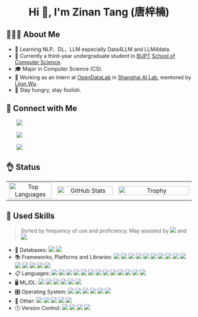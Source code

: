 <h1 align="center">Hi 👋, I'm Zinan Tang (唐梓楠) </h1>

## 👨🏻‍💻 About Me

- 🤔 Learning NLP、DL、LLM especially Data4LLM and LLM4data.
- 🏫 Currently a third-year undergraduate student in [BUPT](https://www.bupt.edu.cn/) [School of Computer Science](https://scs.bupt.edu.cn/).
- 🎓 Major in Computer Science (CS).
- 🌱 Working as an intern at [OpenDataLab](https://opendatalab.github.io) in [Shanghai AI Lab](https://www.shlab.org.cn/), mentored by [Lijun Wu](https://apeterswu.github.io).
- 🔭 Stay hungry, stay foolish.

## 🤝 Connect with Me

<span align="left">
  <p>&nbsp;&nbsp;&nbsp;&nbsp;&nbsp;&nbsp;
    <a href="mailto:tangzinan@bupt.edu.cn" target=_blank">
      <img src="https://img.shields.io/badge/email-white?style=social&logo=gmail&label=tangzinan@bupt.edu.cn">
    </a>
  </p>
  <p>&nbsp;&nbsp;&nbsp;&nbsp;&nbsp;&nbsp; 
    <a href="https://github.com/Word2VecT" target="_blank">
      <img src="https://img.shields.io/badge/github-white?style=social&logo=github&label=Word2VecT">
    </a>
  </p>
  <p>&nbsp;&nbsp;&nbsp;&nbsp;&nbsp;&nbsp;
    <a href="https://zinantang.works" target="_blank">
      <img src="https://img.shields.io/badge/Personal-Blog-blue?style=social&logo=homepage">
    </a>
  </p>
</span>

## 👌 Status

<table align="center" width="100%">
  <tr>
    <td align="center" valign="middle" width="26%">
      <a href="https://github.com/anuraghazra/convoychat">
        <img src="https://github-readme-stats.vercel.app/api/top-langs/?username=Word2VecT&layout=compact&langs_count=6" alt="Top Languages" style="width: 100%; height: 100%; object-fit: contain;"/>
      </a>
    </td>
    <td align="center" valign="middle" width="33%">
      <a href="https://github.com/anuraghazra/github-readme-stats">
        <img src="https://github-readme-stats.vercel.app/api?username=Word2VecT&show_icons=true&count_private=true" alt="GitHub Stats" style="width: 100%; height: 100%; object-fit: contain;"/>
      </a>
    </td>
    <td align="center" valign="middle" width="41%">
      <a href="https://github.com/Word2VecT">
        <img src="https://github-profile-trophy.vercel.app/?username=Word2VecT&theme=onedark&title=MultiLanguage,Joined2020,Commits,Experience&row=1&column=3" alt="Trophy" style="width: 100%; height: 100%; object-fit: contain;"/>
      </a>
    </td>
  </tr>
</table>

## 📏 Used Skills

> Sorted by frequency of use and proficiency. May assisted by  <img src="https://img.shields.io/badge/chatGPT-74aa9c?style=flat-square&logo=openai&logoColor=white" style="display: inline-block;" /> and <img src="https://img.shields.io/badge/google%20gemini-8E75B2?style=flat-square&logo=google%20gemini&logoColor=white" style="display: inline-block;" />.

- 💾 Databases: <img src="https://img.shields.io/badge/postgres-%23316192.svg?style=flat-square&logo=postgresql&logoColor=white" style="display: inline-block;" /> <img src="https://img.shields.io/badge/MongoDB-%234ea94b.svg?style=flat-square&logo=mongodb&logoColor=white" style="display: inline-block;" />
- 📚 Frameworks, Platforms and Libraries: <img src="https://img.shields.io/badge/Anaconda-%2344A833.svg?style=flat-square&logo=anaconda&logoColor=white" style="display: inline-block;" /> <img src="https://img.shields.io/badge/scrapy-%2360a839.svg?style=flat-square&logo=scrapy&logoColor=d1d2d3" style="display: inline-block;" /> <img src="https://img.shields.io/badge/Qt-%23217346.svg?style=flat-square&logo=Qt&logoColor=white" style="display: inline-block;" /> <img src="https://img.shields.io/badge/FastAPI-005571?style=flat-square&logo=fastapi" style="display: inline-block;" /> <img src="https://img.shields.io/badge/flask-%23000.svg?style=flat-square&logo=flask&logoColor=white" style="display: inline-block;" /> <img src="https://img.shields.io/badge/cuda-000000.svg?style=flat-square&logo=nVIDIA&logoColor=green" style="display: inline-block;" /> <img src="https://img.shields.io/badge/vuejs-%2335495e.svg?style=flat-square&logo=vuedotjs&logoColor=%234FC08D" style="display: inline-block;" /> <img src="https://img.shields.io/badge/Vuetify-1867C0?style=flat-square&logo=vuetify&logoColor=AEDDFF" style="display: inline-block;" /> <img src="https://img.shields.io/badge/pytest-%23ffffff.svg?style=flat-square&logo=pytest&logoColor=2f9fe3" style="display: inline-block;" /> <img src="https://img.shields.io/badge/Nuxt-002E3B?style=flat-square&logo=nuxtdotjs&logoColor=#00DC82" style="display: inline-block;" /> <img src="https://img.shields.io/badge/Bun-%23000000.svg?style=flat-square&logo=bun&logoColor=white" style="display: inline-block;" /> <img src="https://img.shields.io/badge/pnpm-%234a4a4a.svg?style=flat-square&logo=pnpm&logoColor=f69220" style="display: inline-block;" /> <img src=" https://img.shields.io/badge/yarn-%232C8EBB.svg?style=flat-square&logo=yarn&logoColor=white" style="display: inline-block;" /> <img src="https://img.shields.io/badge/WordPress-%23117AC9.svg?style=flat-square&logo=WordPress&logoColor=white" style="display: inline-block;" /> <img src="https://img.shields.io/badge/chart.js-F5788D.svg?style=flat-square&logo=chart.js&logoColor=white" style="display: inline-block;" />
- 📋 Languages: <img src="https://img.shields.io/badge/c-%2300599C.svg?style=flat-square&logo=c&logoColor=white" style="display: inline-block;" /> <img src="https://img.shields.io/badge/latex-%23008080.svg?style=flat-square&logo=latex&logoColor=white" style="display: inline-block;" />  <img src="https://img.shields.io/badge/python-3670A0?style=flat-square&logo=python&logoColor=ffdd54" style="display: inline-block;" /> <img src="https://img.shields.io/badge/c++-%2300599C.svg?style=flat-square&logo=c%2B%2B&logoColor=white" style="display: inline-block;" /> <img src="https://img.shields.io/badge/markdown-%23000000.svg?style=flat-square&logo=markdown&logoColor=white" style="display: inline-block;" /> <img src="https://img.shields.io/badge/yaml-%23ffffff.svg?style=flat-square&logo=yaml&logoColor=151515" style="display: inline-block;" /> <img src="https://img.shields.io/badge/bash_script-%23121011.svg?style=flat-square&logo=gnu-bash&logoColor=white" style="display: inline-block;" /> <img src="https://img.shields.io/badge/Windows%20Terminal-%234D4D4D.svg?style=flat-square&logo=windows-terminal&logoColor=white" style="display: inline-block;" /> <img src="https://img.shields.io/badge/PowerShell-%235391FE.svg?style=flat-square&logo=powershell&logoColor=white" style="display: inline-block;" />  <img src="https://img.shields.io/badge/html5-%23E34F26.svg?style=flat-square&logo=html5&logoColor=white" style="display: inline-block;" /> <img src="https://img.shields.io/badge/css3-%231572B6.svg?style=flat-square&logo=css3&logoColor=white" style="display: inline-block;" /> <img src="https://img.shields.io/badge/javascript-%23323330.svg?style=flat-square&logo=javascript&logoColor=%23F7DF1E" style="display: inline-block;" /> <img src="https://img.shields.io/badge/java-%23ED8B00.svg?style=flat-square&logo=openjdk&logoColor=white" style="display: inline-block;" />
- 🖥️ ML/DL: <img src="https://img.shields.io/badge/PyTorch-%23EE4C2C.svg?style=flat-square&logo=PyTorch&logoColor=white" style="display: inline-block;" /> <img src="https://img.shields.io/badge/Plotly-%233F4F75.svg?style=flat-square&logo=plotly&logoColor=white" style="display: inline-block;" /> <img src="https://img.shields.io/badge/Matplotlib-%23ffffff.svg?style=flat-square&logo=Matplotlib&logoColor=black" style="display: inline-block;" /> <img src="https://img.shields.io/badge/numpy-%23013243.svg?style=flat-square&logo=numpy&logoColor=white" style="display: inline-block;" /> <img src="https://img.shields.io/badge/pandas-%23150458.svg?style=flat-square&logo=pandas&logoColor=white" style="display: inline-block;" /> <img src="https://img.shields.io/badge/scikit--learn-%23F7931E.svg?style=flat-square&logo=scikit-learn&logoColor=white" style="display: inline-block;" />
- 🎛️ Operating System: <img src="https://img.shields.io/badge/mac%20os-000000?style=flat-square&logo=macos&logoColor=F0F0F0" style="display: inline-block;" /> <img src="https://img.shields.io/badge/iOS-000000?style=flat-square&logo=ios&logoColor=white" style="display: inline-block;" /> <img src="https://img.shields.io/badge/Ubuntu-E95420?style=flat-square&logo=ubuntu&logoColor=white" style="display: inline-block;" /> <img src="https://img.shields.io/badge/Android-3DDC84?style=flat-square&logo=android&logoColor=white" style="display: inline-block;" /> <img src="https://img.shields.io/badge/Windows%2011-%230079d5.svg?style=flat-square&logo=Windows%2011&logoColor=white" style="display: inline-block;" /> <img src="https://img.shields.io/badge/Windows%20xp-003399?style=flat-square&logo=windowsxp&logoColor=white" style="display: inline-block;" />
- 🥅 Other: <img src="https://img.shields.io/badge/CMake-%23008FBA.svg?style=flat-square&logo=cmake&logoColor=white" style="display: inline-block;" /> <img src="https://img.shields.io/badge/docker-%230db7ed.svg?style=flat-square&logo=docker&logoColor=white" style="display: inline-block;" /> <img src="https://shields.io/badge/FFmpeg-%23171717.svg?logo=ffmpeg&style=flat-square&labelColor=171717&logoColor=5cb85c" style="display: inline-block;" /> <img src="https://img.shields.io/badge/ESLint-4B3263?style=flat-square&logo=eslint&logoColor=white" style="display: inline-block;" /> <img src="https://img.shields.io/badge/pypi-%23ececec.svg?style=flat-square&logo=pypi&logoColor=1f73b7" style="display: inline-block;" />
- 🕓 Version Control: <img src="https://img.shields.io/badge/git-%23F05033.svg?style=flat-square&logo=git&logoColor=white" style="display: inline-block;" /> <img src="https://img.shields.io/badge/github-%23121011.svg?style=flat-square&logo=github&logoColor=white" style="display: inline-block;" /> <img src="https://img.shields.io/badge/Gitee-C71D23?style=flat-square&logo=gitee&logoColor=white" style="display: inline-block;" /> <img src="https://img.shields.io/badge/gitlab-%23181717.svg?style=flat-square&logo=gitlab&logoColor=white" style="display: inline-block;" />
